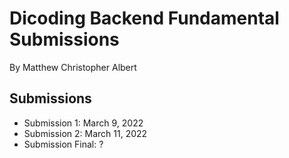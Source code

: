 # Dicoding Backend Fundamental Submissions

By Matthew Christopher Albert

## Submissions

- Submission 1: March 9, 2022
- Submission 2: March 11, 2022
- Submission Final: ?
